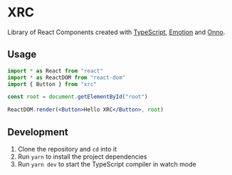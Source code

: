 # XRC

Library of React Components created with [TypeScript][typescript], [Emotion][emotion] and [Onno][onno].

## Usage

```jsx
import * as React from "react"
import * as ReactDOM from "react-dom"
import { Button } from "xrc"

const root = document.getElementById("root")

ReactDOM.render(<Button>Hello XRC</Button>, root)
```

## Development

1. Clone the repository and `cd` into it
2. Run `yarn` to install the project dependencies
3. Run `yarn dev` to start the TypeScript compiler in watch mode

[typescript]: https://www.typescriptlang.org
[emotion]: https://emotion.sh
[onno]: https://onnojs.com
